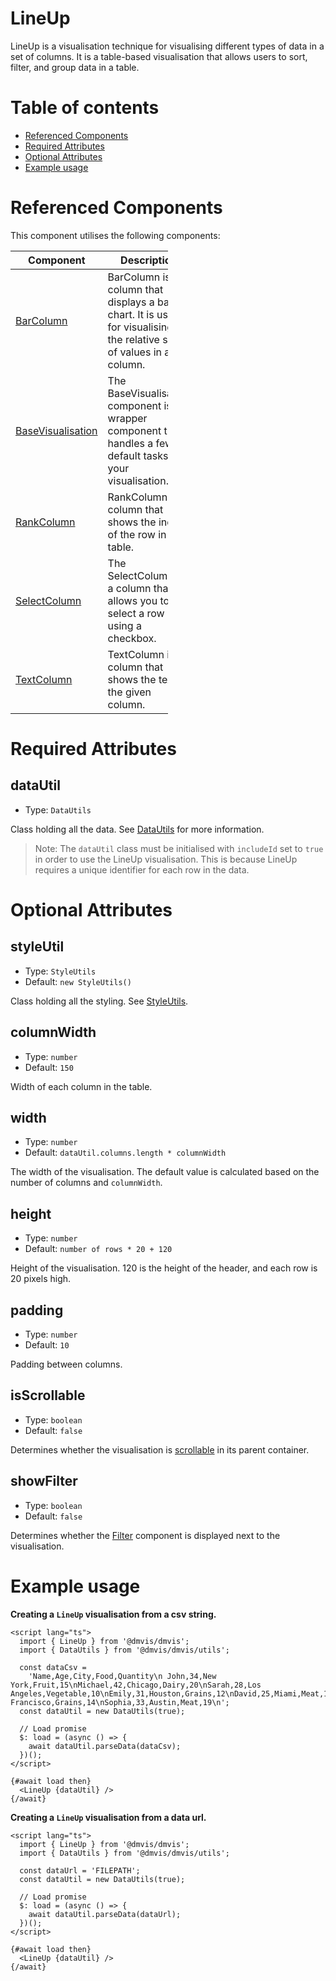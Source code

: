 # LineUp

LineUp is a visualisation technique for visualising different types of data in a set of columns. It is a table-based visualisation that allows users to sort, filter, and group data in a table.

# Table of contents

- [Referenced Components](#referenced-components)
- [Required Attributes](#required-attributes)
- [Optional Attributes](#optional-attributes)
- [Example usage](#example-usage)

# Referenced Components

This component utilises the following components:

<table style="width: 50%">
  <thead>
    <tr>
      <th style="width: 20%;">Component</th>
      <th style="width: 80%;">Description</th>
    </tr>
  </thead>
  <tbody>
    <tr>
      <td><a href="#/columns/BarColumn.md">BarColumn</a></td>
      <td>BarColumn is a column that displays a bar chart. It is useful for visualising the relative size of values in a column.</td>
    </tr>
    <tr>
      <td><a href="#/components/BaseVisualisation.md">BaseVisualisation</a></td>
      <td>The BaseVisualisation component is a wrapper component that handles a few default tasks for your visualisation.</td>
    </tr>
    <tr>
      <td><a href="#/columns/RankColumn.md">RankColumn</a></td>
      <td>RankColumn is a column that shows the index of the row in the table.</td>
    </tr>
    <tr>
      <td><a href="#/columns/SelectColumn.md">SelectColumn</a></td>
      <td>The SelectColumn is a column that allows you to select a row using a checkbox.</td>
    </tr>
    <tr>
      <td><a href="#/columns/TextColumn.md">TextColumn</a></td>
      <td>TextColumn is a column that shows the text of the given column.</td>
    </tr>
  </tbody>
</table>

# Required Attributes

## dataUtil

- Type: `DataUtils`

Class holding all the data. See [DataUtils](utils/DataUtils.md) for more information.

> Note: The `dataUtil` class must be initialised with `includeId` set to `true` in order to use the LineUp visualisation. This is because LineUp requires a unique identifier for each row in the data.

# Optional Attributes

## styleUtil

- Type: `StyleUtils`
- Default: `new StyleUtils()`

Class holding all the styling. See [StyleUtils](utils/StyleUtils.md).

## columnWidth

- Type: `number`
- Default: `150`

Width of each column in the table.

## width

- Type: `number`
- Default: `dataUtil.columns.length * columnWidth`

The width of the visualisation. The default value is calculated based on the number of columns and `columnWidth`.

## height

- Type: `number`
- Default: `number of rows * 20 + 120`

Height of the visualisation. 120 is the height of the header, and each row is 20 pixels high.

## padding

- Type: `number`
- Default: `10`

Padding between columns.

## isScrollable

- Type: `boolean`
- Default: `false`

Determines whether the visualisation is [scrollable](components/Scrollable.md) in its parent container.

## showFilter

- Type: `boolean`
- Default: `false`

Determines whether the [Filter](components/Filter.md) component is displayed next to the visualisation.

# Example usage

<b>Creating a `LineUp` visualisation from a csv string.</b>

```svelte
<script lang="ts">
  import { LineUp } from '@dmvis/dmvis';
  import { DataUtils } from '@dmvis/dmvis/utils';

  const dataCsv =
    'Name,Age,City,Food,Quantity\n John,34,New York,Fruit,15\nMichael,42,Chicago,Dairy,20\nSarah,28,Los Angeles,Vegetable,10\nEmily,31,Houston,Grains,12\nDavid,25,Miami,Meat,18\nLisa,39,Seattle,Fruit,22\nMatthew,47,Denver,Vegetable,16\nEmma,36,Boston,Dairy,25\nJames,29,San Francisco,Grains,14\nSophia,33,Austin,Meat,19\n';
  const dataUtil = new DataUtils(true);

  // Load promise
  $: load = (async () => {
    await dataUtil.parseData(dataCsv);
  })();
</script>

{#await load then}
  <LineUp {dataUtil} />
{/await}
```

<b>Creating a `LineUp` visualisation from a data url.</b>

```svelte
<script lang="ts">
  import { LineUp } from '@dmvis/dmvis';
  import { DataUtils } from '@dmvis/dmvis/utils';

  const dataUrl = 'FILEPATH';
  const dataUtil = new DataUtils(true);

  // Load promise
  $: load = (async () => {
    await dataUtil.parseData(dataUrl);
  })();
</script>

{#await load then}
  <LineUp {dataUtil} />
{/await}
```
